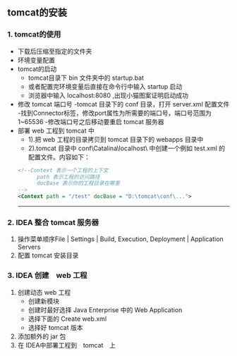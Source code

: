 ## tomcat的安装
### 1. tomcat的使用
- 下载后压缩至指定的文件夹
- 环境变量配置
- tomcat的启动
  - tomcat目录下 bin 文件夹中的 startup.bat
  - 或者配置完环境变量后直接在命令行中输入 startup 启动
  - 浏览器中输入 localhost:8080 ,出现小猫图案证明启动成功
- 修改 tomcat 端口号
  -tomcat 目录下的 conf 目录，打开 server.xml 配置文件
  -找到Connector标签，修改port属性为所需要的端口号，端口号范围为1~65536
  -修改端口号之后移动要重启 tomcat 服务器
- 部署 web 工程到 tomcat 中
  - 1).把 web 工程的目录拷贝到 tomcat 目录下的 webapps 目录中
  - 2).tomcat 目录中 conf\Catalina\localhost\ 中创建一个例如 test.xml 的配置文件。内容如下：
  ```xml
  <!--Context 表示一个工程的上下文
        path 表示工程的访问路径
        docBase 表示你的工程目录在哪里
  -->
  <Context path = "/test" docBase = "D:\tomcat\conf\...">
  ```
  ******
### 2. IDEA 整合 tomcat 服务器
1. 操作菜单顺序File | Settings | Build, Execution, Deployment | Application Servers
2. 配置 tomcat 安装目录

### 3. IDEA 创建　web 工程
1. 创建动态 web 工程
   - 创建新模块
   - 创建时最好选择 Java Enterprise 中的 Web Application
   - 选择下面的 Create web.xml
   - 选择好 tomcat 版本
2. 添加额外的 jar 包
3. 在 IDEA中部署工程到　tomcat　上
